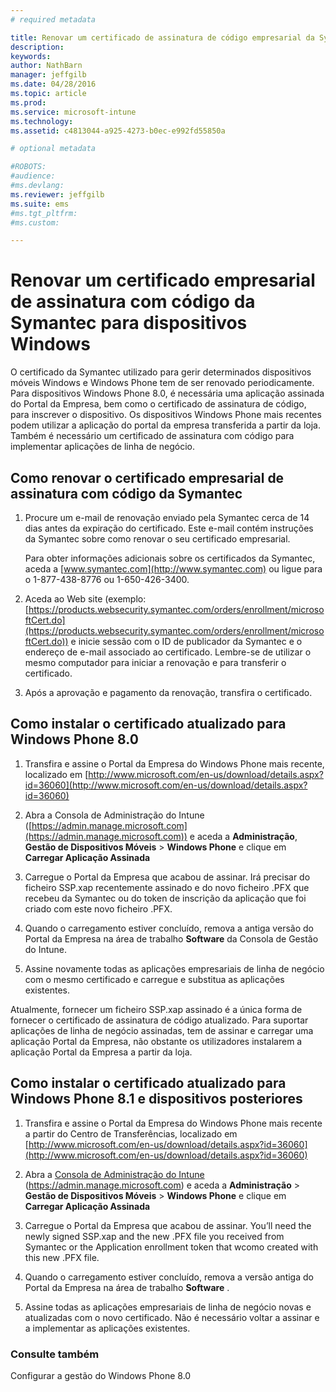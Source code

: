 ```yaml
---
# required metadata

title: Renovar um certificado de assinatura de código empresarial da Symantec para utilizar com o Microsoft Intune | Microsoft Intune
description:
keywords:
author: NathBarn
manager: jeffgilb
ms.date: 04/28/2016
ms.topic: article
ms.prod:
ms.service: microsoft-intune
ms.technology:
ms.assetid: c4813044-a925-4273-b0ec-e992fd55850a

# optional metadata

#ROBOTS:
#audience:
#ms.devlang:
ms.reviewer: jeffgilb
ms.suite: ems
#ms.tgt_pltfrm:
#ms.custom:

---
```


# Renovar um certificado empresarial de assinatura com código da Symantec para dispositivos Windows

O certificado da Symantec utilizado para gerir determinados dispositivos móveis Windows e Windows Phone tem de ser renovado periodicamente. Para dispositivos Windows Phone 8.0, é necessária uma aplicação assinada do Portal da Empresa, bem como o certificado de assinatura de código, para inscrever o dispositivo. Os dispositivos Windows Phone mais recentes podem utilizar a aplicação do portal da empresa transferida a partir da loja. Também é necessário um certificado de assinatura com código para implementar aplicações de linha de negócio.

## Como renovar o certificado empresarial de assinatura com código da Symantec

1.  Procure um e-mail de renovação enviado pela Symantec cerca de 14 dias antes da expiração do certificado. Este e-mail contém instruções da Symantec sobre como renovar o seu certificado empresarial.

    Para obter informações adicionais sobre os certificados da Symantec, aceda a [www.symantec.com](http://www.symantec.com) ou ligue para o 1-877-438-8776 ou 1-650-426-3400.

2.  Aceda ao Web site (exemplo: [https://products.websecurity.symantec.com/orders/enrollment/microsoftCert.do](https://products.websecurity.symantec.com/orders/enrollment/microsoftCert.do)) e inicie sessão com o ID de publicador da Symantec e o endereço de e-mail associado ao certificado. Lembre-se de utilizar o mesmo computador para iniciar a renovação e para transferir o certificado.

3.  Após a aprovação e pagamento da renovação, transfira o certificado.

## Como instalar o certificado atualizado para Windows Phone 8.0

1.  Transfira e assine o Portal da Empresa do Windows Phone mais recente, localizado em [http://www.microsoft.com/en-us/download/details.aspx?id=36060](http://www.microsoft.com/en-us/download/details.aspx?id=36060)

2.  Abra a Consola de Administração do Intune ([https://admin.manage.microsoft.com](https://admin.manage.microsoft.com)) e aceda a **Administração**, **Gestão de Dispositivos Móveis** &gt; **Windows Phone** e clique em **Carregar Aplicação Assinada**

3.  Carregue o Portal da Empresa que acabou de assinar. Irá precisar do ficheiro SSP.xap recentemente assinado e do novo ficheiro .PFX que recebeu da Symantec ou do token de inscrição da aplicação que foi criado com este novo ficheiro .PFX.

4.  Quando o carregamento estiver concluído, remova a antiga versão do Portal da Empresa na área de trabalho **Software** da Consola de Gestão do Intune.

5.  Assine novamente todas as aplicações empresariais de linha de negócio com o mesmo certificado e carregue e substitua as aplicações existentes.

Atualmente, fornecer um ficheiro SSP.xap assinado é a única forma de fornecer o certificado de assinatura de código atualizado. Para suportar aplicações de linha de negócio assinadas, tem de assinar e carregar uma aplicação Portal da Empresa, não obstante os utilizadores instalarem a aplicação Portal da Empresa a partir da loja.

## Como instalar o certificado atualizado para Windows Phone 8.1 e dispositivos posteriores

1.  Transfira e assine o Portal da Empresa do Windows Phone mais recente a partir do Centro de Transferências, localizado em [http://www.microsoft.com/en-us/download/details.aspx?id=36060](http://www.microsoft.com/en-us/download/details.aspx?id=36060)

2.  Abra a [Consola de Administração do Intune](https://admin.manage.microsoft.com) (https://admin.manage.microsoft.com) e aceda a **Administração** &gt; **Gestão de Dispositivos Móveis** &gt; **Windows Phone** e clique em **Carregar Aplicação Assinada**

3.  Carregue o Portal da Empresa que acabou de assinar. You’ll need the newly signed SSP.xap and the new .PFX file you received from Symantec or the Application enrollment token that wcomo created with this new .PFX file.

4.  Quando o carregamento estiver concluído, remova a versão antiga do Portal da Empresa na área de trabalho **Software**  .

5.  Assine todas as aplicações empresariais de linha de negócio novas e atualizadas com o novo certificado. Não é necessário voltar a assinar e a implementar as aplicações existentes.


### Consulte também
Configurar a gestão do Windows Phone 8.0


<!--HONumber=May16_HO2-->



